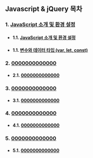 ## Javascript & jQuery 목차

### 1. [JavaScript 소개 및 환경 설정](01-jsStart/01-js_intro.md)  
- #### 1.1. <a href="01-jsStart/01-js_intro.html" target="_blank">JavaScript 소개 및 환경 설정</a>
- #### 1.1. <a href="01-jsStart/02-variables_types.html" target="_blank">변수와 데이터 타입 (var, let, const)</a>

### 2. <a href="02-domBrowser/0000000.html" target="_blank">0000000000000</a>
- #### 2.1. <a href="02-domBrowser/0000000.html" target="_blank">0000000000000</a>

### 3. <a href="03-jsAdvanced/0000000.html" target="_blank">0000000000000</a>
- #### 3.1. <a href="03-jsAdvanced/0000000.html" target="_blank">0000000000000</a>

### 4. <a href="04-jqueryBasics/0000000.html" target="_blank">0000000000000</a>
- #### 4.1. <a href="04-jqueryBasics/0000000.html" target="_blank">0000000000000</a>

### 5. <a href="05-finalPractice/0000000.html" target="_blank">0000000000000</a>
- #### 5.1. <a href="05-finalPractice/0000000.html" target="_blank">0000000000000</a>
